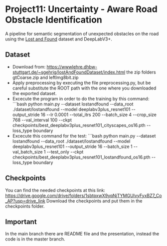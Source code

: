 # Project11: Uncertainty - Aware Road Obstacle Identification
A pipeline for semantic segmentation of unexpected obstacles on the road using the [Lost and Found](https://wwwlehre.dhbw-stuttgart.de/~sgehrig/lostAndFoundDataset/index.html) dataset and DeepLabV3+.
## Dataset
- Download from: https://wwwlehre.dhbw-stuttgart.de/~sgehrig/lostAndFoundDataset/index.html the zip folders gtCoarse.zip and leftImg8bit.zip
- Apply preprocessing by executing the file preprocessing.py, but be careful substitute the ROOT path with the one where you downloaded the exported dataset.
- Excecute the program in order to do the training by this command: ```bash
  python main.py --dataset lostandfound --data_root ./dataset/lostandfound --model deeplabv3plus_resnet101 --output_stride 16 --lr 0.0001 --total_itrs 200 --batch_size 4 --crop_size 768 --val_interval 100 --ckpt checkpoints/best_deeplabv3plus_resnet101_cityscapes_os16.pth --loss_type boundary 
- Excecute this command for the test: ```bash
  python main.py --dataset lostandfound --data_root ./dataset/lostandfound --model deeplabv3plus_resnet101 --output_stride 16 --batch_size 1 --val_batch_size 1 --test_only --ckpt checkpoints/best_deeplabv3plus_resnet101_lostandfound_os16.pth --loss_type boundary
## Checkpoints
You can find the needed checkpoints at this link: https://drive.google.com/drive/folders/1sbtpxwX9yqNjTYMGUIvyFyxBZ7_Co_AP?usp=drive_link
Download the checkpoints and put them in the checkpoints folder.
## Important
In the main branch there are README file and the presentation, instead the code is in the master branch.
